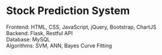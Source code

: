 # Stock Prediction System
Frontend: HTML, CSS, JavaScript, jQuery, Bootstrap, ChartJS <br>
Backend: Flask, Restful API <br>
Database: MySQL <br>
Algorithms: SVM, ANN, Bayes Curve Fitting
